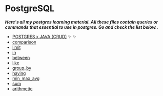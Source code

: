 # PostgreSQL

**_Here's all my postgres learning material. All these files contain queries or commands that essential to use in postgres. Go and check the list below._**.

- [POSTGRES x JAVA (CRUD)](https://github.com/kuntiarso/Database-Learning/tree/master/postgres/javaCRUD/postgres) :sparkles: :sparkles:
- [comparison](https://github.com/kuntiarso/Database-Learning/blob/master/postgres/comparison.sql)
- [limit](https://github.com/kuntiarso/Database-Learning/blob/master/postgres/limit.sql)
- [in](https://github.com/kuntiarso/Database-Learning/blob/master/postgres/in.sql)
- [between](https://github.com/kuntiarso/Database-Learning/blob/master/postgres/between.sql)
- [like](https://github.com/kuntiarso/Database-Learning/blob/master/postgres/like.sql)
- [group_by](https://github.com/kuntiarso/Database-Learning/blob/master/postgres/group_by.sql)
- [having](https://github.com/kuntiarso/Database-Learning/blob/master/postgres/having.sql)
- [min_max_avg](https://github.com/kuntiarso/Database-Learning/blob/master/postgres/min_max_avg.sql)
- [sum](https://github.com/kuntiarso/Database-Learning/blob/master/postgres/sum.sql)
- [arithmetic](https://github.com/kuntiarso/Database-Learning/blob/master/postgres/arithmetic.sql)
